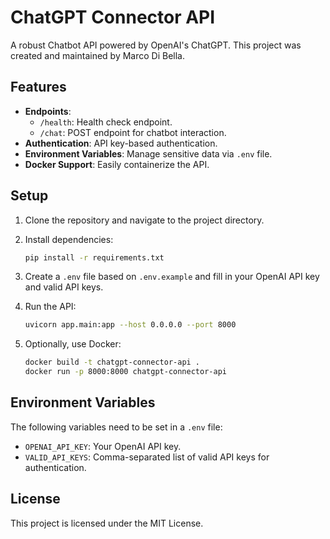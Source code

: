 
# ChatGPT Connector API

A robust Chatbot API powered by OpenAI's ChatGPT. This project was created and maintained by Marco Di Bella.

## Features

- **Endpoints**:
  - `/health`: Health check endpoint.
  - `/chat`: POST endpoint for chatbot interaction.
- **Authentication**: API key-based authentication.
- **Environment Variables**: Manage sensitive data via `.env` file.
- **Docker Support**: Easily containerize the API.

## Setup

1. Clone the repository and navigate to the project directory.
2. Install dependencies:

   ```bash
   pip install -r requirements.txt
   ```

3. Create a `.env` file based on `.env.example` and fill in your OpenAI API key and valid API keys.
4. Run the API:

   ```bash
   uvicorn app.main:app --host 0.0.0.0 --port 8000
   ```

5. Optionally, use Docker:

   ```bash
   docker build -t chatgpt-connector-api .
   docker run -p 8000:8000 chatgpt-connector-api
   ```

## Environment Variables

The following variables need to be set in a `.env` file:

- `OPENAI_API_KEY`: Your OpenAI API key.
- `VALID_API_KEYS`: Comma-separated list of valid API keys for authentication.

## License

This project is licensed under the MIT License.
